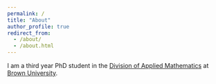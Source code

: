 ```yaml
---
permalink: /
title: "About"
author_profile: true
redirect_from: 
  - /about/
  - /about.html
---
```


I am a third year PhD student in the [Division of Applied Mathematics](https://appliedmath.brown.edu/) at [Brown University](https://www.brown.edu/).
